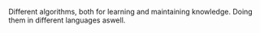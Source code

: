 Different algorithms, both for learning and maintaining knowledge. Doing them in different languages aswell.

